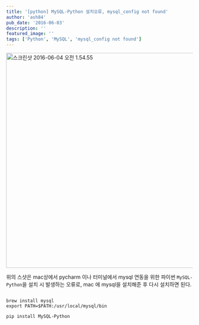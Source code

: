 ```yaml
---
title: '[python] MySQL-Python 설치오류, mysql_config not found'
author: 'ash84'
pub_date: '2016-06-03'
description: ''
featured_image: ''
tags: ['Python', 'MySQL', 'mysql_config not found']
---
```


<a data-flickr-embed="true"  href="https://www.flickr.com/photos/sh84ahn/27368380191/in/dateposted-public/" title="스크린샷 2016-06-04 오전 1.54.55"><img src="https://c8.staticflickr.com/8/7588/27368380191_84e222150c_b.jpg" width="743" height="580" alt="스크린샷 2016-06-04 오전 1.54.55"></a><script async src="//embedr.flickr.com/assets/client-code.js" charset="utf-8"></script>

위의 스샷은 mac상에서 pycharm  이나 터미널에서 mysql 연동을 위한 파이썬 `MySQL-Python`을 설치 시 발생하는 오류로, mac 에 mysql을 설치해준 후 다시 설치하면 된다. 

```

brew install mysql
export PATH=$PATH:/usr/local/mysql/bin

```

```
pip install MySQL-Python
```

